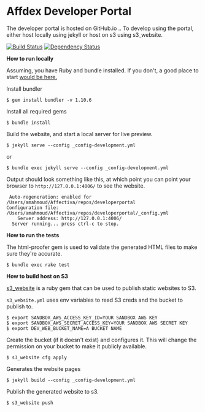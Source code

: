 # Affdex Developer Portal

The developer portal is hosted on GitHub.io ..
To develop using the portal, either host locally using jekyll
or host on s3 using s3_website.

[![Build Status](https://travis-ci.org/Affectiva/developerportal.svg?branch=gh-pages)](https://travis-ci.org/Affectiva/developerportal)
[![Dependency Status](https://gemnasium.com/Affectiva/developerportal.svg)](https://gemnasium.com/Affectiva/developerportal)

**How to run locally**

Assuming, you have Ruby and bundle installed. If you don't, a good place to start [would be here.](https://www.codecademy.com/learn/ruby)

Install bundler
```shell
$ gem install bundler -v 1.10.6
```

Install all required gems
```shell
$ bundle install
```

Build the website, and start a local server for live preview.
```shell
$ jekyll serve --config _config-development.yml
```

or

```shell
$ bundle exec jekyll serve --config _config-development.yml
```

Output should look something like this, at which point you can point your browser to `http://127.0.0.1:4006/` to see the website.

```
 Auto-regeneration: enabled for /Users/amahmoud/Affectiva/repos/developerportal
Configuration file: /Users/amahmoud/Affectiva/repos/developerportal/_config.yml
    Server address: http://127.0.0.1:4006/
  Server running... press ctrl-c to stop.
```

**How to run the tests**

The html-proofer gem is used to validate the generated HTML files to make sure they're accurate.
```shell
$ bundle exec rake test
```

**How to build host on S3**

[s3_website](https://github.com/laurilehmijoki/s3_website) is a ruby gem that can be used to publish static websites to S3.

```s3_website.yml``` uses env variables to read S3 creds and the bucket to publish to.

```shell
$ export SANDBOX_AWS_ACCESS_KEY_ID=YOUR SANDBOX AWS KEY
$ export SANDBOX_AWS_SECRET_ACCESS_KEY=YOUR SANDBOX AWS SECRET KEY
$ export DEV_WEB_BUCKET_NAME=A BUCKET NAME
```

Create the bucket (if it doesn't exist) and configures it. This will change the permission on your bucket to make it publicly available.

```shell
$ s3_website cfg apply
```

Generates the website pages

```shell
$ jekyll build --config _config-development.yml
```

Publish the generated website to s3.

```shell
$ s3_website push
```
